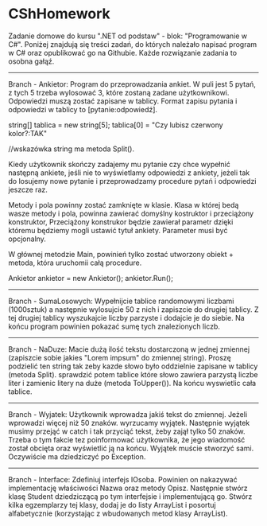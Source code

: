 # CShHomework
Zadanie domowe do kursu ".NET od podstaw" - blok: "Programowanie w C#". Poniżej znajdują się treści zadań, do których należało napisać program w C# oraz opublikować go na Githubie. Każde rozwiązanie zadania to osobna gałąź.
__________________________________________________________________________________________________________________________________________
Branch - Ankietor:
Program do przeprowadzania ankiet. W puli jest 5 pytań, z tych 5 trzeba wylosować 3, które zostaną zadane użytkownikowi. Odpowiedzi muszą zostać zapisane w tablicy. Format zapisu pytania i odpowiedzi w tablicy to [pytanie:odpowiedź].

string[] tablica = new string[5]; tablica[0] = "Czy lubisz czerwony kolor?:TAK"

//wskazówka string ma metoda Split().

Kiedy użytkownik skończy zadajemy mu pytanie czy chce wypełnić następną ankiete, jeśli nie to wyświetlamy odpowiedzi z ankiety, jeżeli tak do losujemy nowe pytanie i przeprowadzamy procedure pytań i odpowiedzi jeszcze raz.

Metody i pola powinny zostać zamknięte w klasie. Klasa w której bedą wasze metody i pola, powinna zawierać domyślny kostruktor i przeciążony konstruktor, Przeciążony konstrukor będzie zawierał parametr dzięki któremu będziemy mogli ustawić tytuł ankiety. Parameter musi być opcjonalny.

W głównej metodzie Main, powinień tylko zostać utworzony obiekt + metoda, która uruchomii całą procedure.

Ankietor ankietor = new Ankietor(); ankietor.Run();
__________________________________________________________________________________________________________________________________________
Branch - SumaLosowych:
Wypełnijcie tablice randomowymi liczbami (1000sztuk) a następnie wylosujcie 50 z nich i zapiszcie do drugiej tablicy. Z tej drugiej tablicy wyszukajcie liczby parzyste i dodajcie je do siebie. Na końcu program powinien pokazać sumę tych znalezionych liczb.
__________________________________________________________________________________________________________________________________________
Branch - NaDuze:
Macie dużą ilość tekstu dostarczoną w jednej zmiennej (zapiszcie sobie jakies "Lorem impsum" do zmiennej string). Proszę podzielić ten string tak zeby kazde słowo było oddzielnie zapisane w tablicy (metoda Split). sprawdzić potem tablice które słowo zawiera parzystą liczbe liter i zamienic litery na duże (metoda ToUpper()). Na końcu wyswietlic cała tablice.
__________________________________________________________________________________________________________________________________________
Branch - Wyjatek:
Użytkownik wprowadza jakiś tekst do zmiennej. Jeżeli wprowadzi więcej niż 50 znaków. wyrzucamy wyjątek. Następnie wyjątek musimy przejąć w catch i tak przyciąć tekst, żeby zajął tylko 50 znaków. Trzeba o tym fakcie tez poinformować użytkownika, że jego wiadomość został obcięta oraz wyświetlić ją na końcu. Wyjątek muście stworzyć sami. Oczywiście ma dziedziczyć po Exception.
__________________________________________________________________________________________________________________________________________
Branch - Interface:
Zdefiniuj interfejs IOsoba. Powinien on nakazywać implementację właściwości Nazwa oraz metody Opisz. Następnie stwórz klasę Student dziedziczącą po tym interfejsie i implementującą go. Stwórz kilka egzemplarzy tej klasy, dodaj je do listy ArrayList i posortuj alfabetycznie (korzystając z wbudowanych metod klasy ArrayList).
